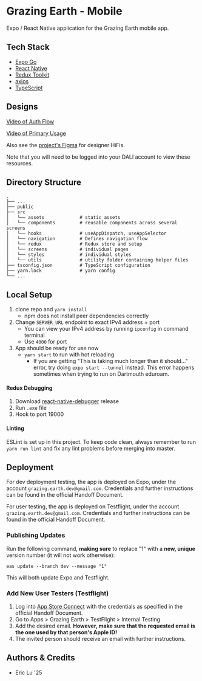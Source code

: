 # Grazing Earth - Mobile

Expo / React Native application for the Grazing Earth mobile app.

## Tech Stack
- [Expo Go](https://expo.dev/client)
- [React Native](https://reactnative.dev/)
- [Redux Toolkit](https://redux-toolkit.js.org/)
- [axios](https://github.com/axios/axios)
- [TypeScript](https://www.typescriptlang.org/docs/)

## Designs

[Video of Auth Flow](https://drive.google.com/file/d/1YCM55DrjuRjhGMfjDI_hOMdjj0VTYAs6/view?usp=share_link)

[Video of Primary Usage](https://drive.google.com/file/d/1i1JUlTDhdVu2D3sDVSfA0dYbBYb5zOFN/view?usp=share_link)

Also see the [project's Figma](https://www.figma.com/file/jG7r9xm9YPpl9n1knMEhvN/Grazing-Earth-22F?node-id=204%3A14&t=imGaYR2s9wZ4U1dU-0) for designer HiFis.

Note that you will need to be logged into your DALI account to view these resources.

## Directory Structure
    .
    ├── ...    
    ├── public
    ├── src                
    │   └── assets             # static assets   
    │   └── components         # reusable components across several screens
    │   └── hooks              # useAppDispatch, useAppSelector
    │   └── navigation         # Defines navigation flow
    │   └── redux              # Redux store and setup
    │   └── screens            # individual pages
    │   └── styles             # individual styles
    │   └── utils              # utility folder containing helper files
    ├── tsconfig.json          # TypeScript configuration
    ├── yarn.lock              # yarn config
    └── ...

## Local Setup

1. clone repo and `yarn install`
   - npm does not install peer dependencies correctly
2. Change `SERVER_URL` endpoint to exact IPv4 address + port
   - You can view your IPv4 address by running `ipconfig` in command terminal
   - Use `4000` for port
3. App should be ready for use now
   - `yarn start` to run with hot reloading
      - If you are getting "This is taking much longer than it should..." error, try doing `expo start --tunnel` instead. This error happens sometimes when trying to run on Dartmouth eduroam.

#### Redux Debugging

1. Download [react-native-debugger](https://github.com/jhen0409/react-native-debugger/releases) release
2. Run `.exe` file
3. Hook to port 19000

#### Linting

ESLint is set up in this project. To keep code clean, always remember to run `yarn run lint` and fix any lint problems before merging into master.

## Deployment

For dev deployment testing, the app is deployed on Expo, under the account `grazing.earth.dev@gmail.com`. Credentials and further instructions can be found in the official Handoff Document.

For user testing, the app is deployed on Testflight, under the account `grazing.earth.dev@gmail.com`. Credentials and further instructions can be found in the official Handoff Document.

### Publishing Updates

Run the following command, **making sure** to replace "1" with a **new, unique** version number (it will not work otherwise):

```eas update --branch dev --message "1"```

This will both update Expo and Testflight.

### Add New User Testers (Testflight)

1. Log into [App Store Connect](https://appstoreconnect.apple.com/) with the credentials as specified in the official Handoff Document.
2. Go to Apps > Grazing Earth > TestFlight > Internal Testing
3. Add the desired email. **However, make sure that the requested email is the one used by that person's Apple ID!**
4. The invited person should receive an email with further instructions.

## Authors & Credits
- Eric Lu '25
